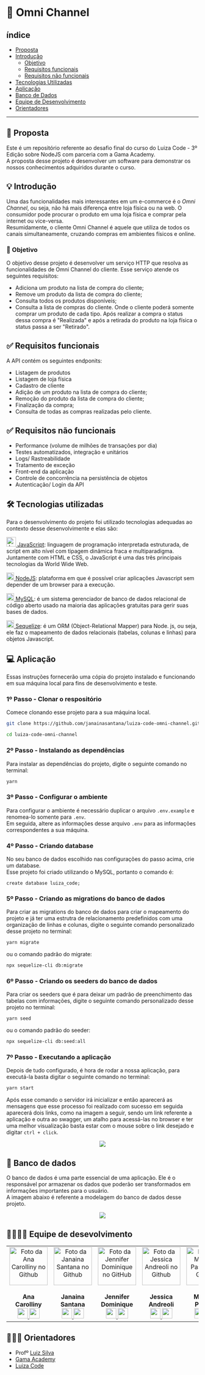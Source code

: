 # 🏪 Omni Channel 

## índice

* [Proposta](#proposta)
* [Introdução](#introducao)<br>
  * [Objetivo](#objetivo)
  * [Requisitos funcionais](#req_funcional)
  * [Requisitos não funcionais](#req_naoFuncional)
* [Tecnologias Utilizadas](#tecnologias)
* [Aplicação](#aplicacao)
* [Banco de Dados](#banco)
* [Equipe de Desenvolvimento](#equipe)
* [Orientadores](#orientadores)

---

<div id='proposta'/>

## 📝 Proposta 
Este é um repositório referente ao desafio final do curso do Luiza Code - 3º Edição sobre NodeJS com parceria com a Gama Academy.</br>
A proposta desse projeto é desenvolver um software para demonstrar os nossos conhecimentos adquiridos durante o curso.

<div id='introducao'/>
 
 ## 💡 Introdução 
 Uma das funcionalidades mais interessantes em um e-commerce é o <i>Omni Channel</i>, ou seja, não há mais diferença entre loja física ou na web. O consumidor pode procurar o produto em uma loja física e comprar pela internet ou vice-versa.</br>
 Resumidamente, o cliente Omni Channel é aquele que utiliza de todos os canais simultaneamente, cruzando compras em ambientes físicos e online.

<div id='objetivo'/>
 
 ### 🎯 Objetivo
 O objetivo desse projeto é desenvolver um serviço HTTP que resolva as funcionalidades de Omni Channel do cliente. Esse serviço atende os seguintes requisitos:
 - Adiciona um produto na lista de compra do cliente;
 - Remove um produto da lista de compra do cliente;
 - Consulta todos os produtos disponíveis;
 - Consulta a lista de compras do cliente.
 Onde o cliente poderá somente comprar um produto de cada tipo. Após realizar a compra o status dessa compra é "Realizada" e após a retirada do produto na loja física o status passa a ser "Retirado".

<div id='req_funcional'/>

 ## ✅ Requisitos funcionais
 A API contém os seguintes endponits:
 - Listagem de produtos
 - Listagem de loja física
 - Cadastro de cliente
 - Adição de um produto na lista de compra do cliente;
 - Remoção do produto da lista de compra do cliente;
 - Finalização da compra;
 - Consulta de todas as compras realizadas pelo cliente.

<div id='req_naoFuncional'/>

## ✅ Requisitos não funcionais
- Performance (volume de milhões de transações por dia)
- Testes automatizados, integração e unitários
- Logs/ Rastreabilidade
- Tratamento de exceção
- Front-end da aplicação
- Controle de concorrência na persistência de objetos
- Autenticação/ Login da API

<div id='tecnologias'/>
 
 ## 🛠 Tecnologias utilizadas 
Para o desenvolvimento do projeto foi utilizado tecnologias adequadas ao contexto desse desenvolvimente e elas são:

[<img title="JavaScript" width="25" src="https://raw.githubusercontent.com/devicons/devicon/master/icons/javascript/javascript-original.svg"> JavaScript](https://developer.mozilla.org/pt-BR/docs/Web/JavaScript):  linguagem de programação interpretada estruturada, de script em alto nível com tipagem dinâmica fraca e multiparadigma. Juntamente com HTML e CSS, o JavaScript é uma das três principais tecnologias da World Wide Web.

[<img title="NodeJS" width="20" src="https://walde.co/wp-content/uploads/2016/09/nodejs_logo.png"> NodeJS](https://nodejs.org/pt-br/): plataforma em que é possível criar aplicações Javascript sem depender de um browser para a execução.

[<img title="MySQL" width="20" src="https://raw.githubusercontent.com/devicons/devicon/master/icons/mysql/mysql-original.svg"> MySQL](https://www.mysql.com/): é um sistema gerenciador de banco de dados relacional de código aberto usado na maioria das aplicações gratuitas para gerir suas bases de dados.

[<img title="Sequelize" width="20" src="https://raw.githubusercontent.com/devicons/devicon/master/icons/sequelize/sequelize-original.svg"> Sequelize](https://sequelize.org/): é um ORM (Object-Relational Mapper) para Node. js, ou seja, ele faz o mapeamento de dados relacionais (tabelas, colunas e linhas) para objetos Javascript.

<div id='aplicacao'/>

## 💻 Aplicação

Essas instruções fornecerão uma cópia do projeto instalado e funcionando em sua máquina local para fins de desenvolvimento e teste.

### 1º Passo - Clonar o respositório
Comece clonando esse projeto para a sua máquina local.
```sh
git clone https://github.com/janainasantana/luiza-code-omni-channel.git
```
```sh
cd luiza-code-omni-channel
```

### 2º Passo - Instalando as dependências
Para instalar as dependências do projeto, digite o seguinte comando no terminal:
```sh
yarn
```

### 3º Passo - Configurar o ambiente
Para configurar o ambiente é necessário duplicar o arquivo `.env.example` e renomea-lo somente para `.env`.</br>
Em seguida, altere as informações desse arquivo `.env` para as informações correspondentes a sua máquina.

### 4º Passo - Criando database
No seu banco de dados escolhido nas configurações do passo acima, crie um database. </br>
Esse projeto foi criado utilizando o MySQL, portanto o comando é:
```mysql
create database luiza_code;
```

### 5º Passo - Criando as migrations do banco de dados
Para criar as migrations do banco de dados para criar o mapeamento do projeto e já ter uma estrutra de relacionamento predefinidos com uma organização de linhas e colunas, digite o seguinte comando personalizado desse projeto no terminal:
```sh
yarn migrate
```
ou o comando padrão do migrate:
```sh
npx sequelize-cli db:migrate
```

### 6º Passo - Criando os seeders do banco de dados
Para criar os seeders que é para deixar um padrão de preenchimento das tabelas com informações, digite o seguinte comando personalizado desse projeto no terminal:
```sh
yarn seed
```
ou o comando padrão do seeder:
```sh
npx sequelize-cli db:seed:all
```

### 7º Passo - Executando a aplicação
Depois de tudo configurado, é hora de rodar a nossa aplicação, para executá-la basta digitar o seguinte comando no terminal:
```sh
yarn start
```
Após esse comando o servidor irá inicializar e então aparecerá as mensagens que esse processo foi realizado com sucesso em seguida aparecerá dois links, como na imagem a seguir, sendo um link referente a aplicação e outra ao swagger, um atalho para acessá-las no browser e ter uma melhor visualização basta estar com o mouse sobre o link desejado e digitar `ctrl + click`.

<p align="center">
<img src='https://raw.githubusercontent.com/janainasantana/luiza-code-omni-channel/main/img/yarn%20start.png?token=AMFSC2IMYI6LUWXLQFEE3N3BHOVUS'>
</p>

<div id='banco'/>
 
## 🎲 Banco de dados 
O banco de dados é uma parte essencial de uma aplicação. Ele é o responsável por armazenar os dados que poderão ser transformados em informações importantes para o usuário.</br>
A imagem abaixo é referente a modelagem do banco de dados desse projeto.

<p align="center">
<img src='https://raw.githubusercontent.com/janainasantana/luiza-code-omni-channel/main/img/Diagrama%20banco%20de%20dados.png?token=AMFSC2IDXHGMRCPDNXZEPQLBHOVUG'>
</p>
  
<div id='equipe'/> 

## 👨‍👩‍👧‍👦 Equipe de desevolvimento  

 <table>
    <tbody>
        <tr>
        <!--Ana Carolliny Santos Sacramento-->      
            <td align="center">
                <a href="https://github.com/anacarolliny">
                    <img src="https://avatars.githubusercontent.com/u/80598323?v=4" width="100px;" alt="Foto da Ana Carolliny no Github" style="max-width:100%;">
                </a><br><br>
                <b>Ana Carolliny</b><br>
                <a href="https://github.com/anacarolliny">
                    <img src="https://ssoucie.github.io/images/giticon2.png" width="27px">
                </a>
                <a href="https://www.linkedin.com/in/jo%C3%A3o-pedro-e-6b075110b/">
                    <img src="https://raw.githubusercontent.com/devicons/devicon/master/icons/linkedin/linkedin-original.svg" width="27px">
                </a>
            </td>
        <!--Janaina Santana-->      
            <td align="center">
                <a href="https://github.com/janainasantana/">
                    <img src="https://avatars.githubusercontent.com/u/72051834?v=4" width="100px;" alt="Foto da Janaina Santana no Github" style="max-width:100%;">
                </a><br><br>
                <b>Janaina Santana</b><br>
                <a href="https://github.com/janainasantana/">
                    <img src="https://ssoucie.github.io/images/giticon2.png" width="27px">
                </a>
                <a href="https://www.linkedin.com/in/janaina-c-santana">
                    <img src="https://raw.githubusercontent.com/devicons/devicon/master/icons/linkedin/linkedin-original.svg" width="27px">
                </a>
            </td>
        <!--Jennifer Dominique-->      
            <td align="center">
                <a href="https://github.com/JenniferDominique">
                    <img src="https://avatars.githubusercontent.com/u/51061097?s=460&u=1da8c819e69228edf6cc6a2b529d06f9121c0e62&v=4" width="100px;" alt="Foto da Jennifer Dominique no GitHub" style="max-width:100%;">
                </a><br><br>
                <b>Jennifer Dominique</b><br>
                <a href="https://github.com/JenniferDominique">
                    <img src="https://ssoucie.github.io/images/giticon2.png" width="27px">
                </a>
                <a href="https://www.linkedin.com/in/jenniferdominique/">
                    <img src="https://raw.githubusercontent.com/devicons/devicon/master/icons/linkedin/linkedin-original.svg" width="27px">
                </a>
            </td> 
        <!--Jessica Andreoli de Oliveira-->      
            <td align="center">
                <a href="https://github.com/jessicaandreoli">
                    <img src="https://avatars.githubusercontent.com/u/86447208?v=4" width="100px;" alt="Foto da Jessica Andreoli no Github" style="max-width:100%;">
                </a><br><br>
                <b>Jessica Andreoli</b><br>
                <a href="https://github.com/jessicaandreoli">
                    <img src="https://ssoucie.github.io/images/giticon2.png" width="27px">
                </a>
                <a href="https://www.linkedin.com/in/j%C3%A9ssica-andreoli-de-oliveira-543bb915a">
                    <img src="https://raw.githubusercontent.com/devicons/devicon/master/icons/linkedin/linkedin-original.svg" width="27px">
                </a>
            </td>
        <!--Michele Passos-->      
            <td align="center">
                <a href="https://github.com/michellecrodrigues">
                    <img src="https://avatars.githubusercontent.com/u/88988287?v=4" width="100px;" alt="Foto da Michele Passos no Github" style="max-width:100%;">
                </a><br><br>
                <b>Michele Passos</b><br>
                <a href="https://github.com/michellecrodrigues">
                    <img src="https://ssoucie.github.io/images/giticon2.png" width="27px">
                </a>
                <a href="https://www.linkedin.com/in/michelle-rodrigues-passos-17070131/">
                    <img src="https://raw.githubusercontent.com/devicons/devicon/master/icons/linkedin/linkedin-original.svg" width="27px">
                </a>
            </td>
        </tr>
    </tbody>
</table>


<div id='orientadores'/>

## 👨🏻‍🏫 Orientadores 

* Profº [Luiz Silva](https://github.com/luizreverso)
* [Gama Academy](https://www.gama.academy/)
* [Luiza Code](https://corp.gama.academy/luiza-code/inscricao)
